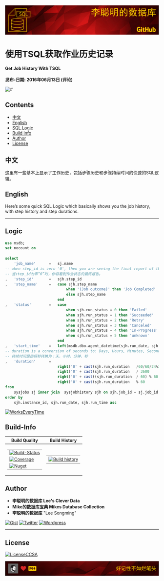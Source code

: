 ![CLEVER DATA GIT REPO](https://raw.githubusercontent.com/LiCongMingDeShujuku/git-resources/master/0-clever-data-github.png "李聪明的数据库")

# 使用TSQL获取作业历史记录
#### Get Job History With TSQL
**发布-日期: 2016年06月13日 (评论)**

![#](images/##############?raw=true "#")

## Contents

- [中文](#中文)
- [English](#English)
- [SQL Logic](#Logic)
- [Build Info](#Build-Info)
- [Author](#Author)
- [License](#License) 


## 中文
这里有一些基本上显示了工作历史，包括步骤历史和步骤持续时间的快速的SQL逻辑。

## English
Here’s some quick SQL Logic which basically shows you the job history, with step history and step durations.

---
## Logic
```SQL
use msdb;
set nocount on
 
select
    'job_name'      =   sj.name
-- when step_id is zero '0', then you are seeing the final report of the job status.
-- 当step_id为零“0”时，你将看到作业状态的最终报告。
,   'step_id'       =   sjh.step_id
,   'step_name'     =   case sjh.step_name
                            when '(Job outcome)' then 'Job Completed'
                            else sjh.step_name
                        end
,   'status'        =   case
                            when sjh.run_status = 0 then 'Failed'
                            when sjh.run_status = 1 then 'Succeeded'
                            when sjh.run_status = 2 then 'Retry'
                            when sjh.run_status = 3 then 'Canceled'
                            when sjh.run_status = 4 then 'In-Progress'
                            when sjh.run_status = 5 then 'unknown'
                        end
,   'start_time'    =   left(msdb.dbo.agent_datetime(sjh.run_date, sjh.run_time), 19)
-- duration is a conversion of seconds to: Days, Hours, Minutes, Seconds
-- 持续时间是指将秒转换为：天，小时，分钟，秒              
,   'duration'      = 
                        right('0' + cast(sjh.run_duration   /60/60/24%30    as varchar),2)  + ':' +
                        right('0' + cast(sjh.run_duration   / 3600          as varchar),2)  + ':' +
                        right('0' + cast((sjh.run_duration  / 60) % 60      as varchar),2)  + ':' +
                        right('0' + cast(sjh.run_duration   % 60            as varchar),2)
from       
    sysjobs sj inner join  sysjobhistory sjh on sjh.job_id = sj.job_id
order by
    sjh.instance_id, sjh.run_date, sjh.run_time asc


```



[![WorksEveryTime](https://forthebadge.com/images/badges/60-percent-of-the-time-works-every-time.svg)](https://shitday.de/)

## Build-Info

| Build Quality | Build History |
|--|--|
|<table><tr><td>[![Build-Status](https://ci.appveyor.com/api/projects/status/pjxh5g91jpbh7t84?svg?style=flat-square)](#)</td></tr><tr><td>[![Coverage](https://coveralls.io/repos/github/tygerbytes/ResourceFitness/badge.svg?style=flat-square)](#)</td></tr><tr><td>[![Nuget](https://img.shields.io/nuget/v/TW.Resfit.Core.svg?style=flat-square)](#)</td></tr></table>|<table><tr><td>[![Build history](https://buildstats.info/appveyor/chart/tygerbytes/resourcefitness)](#)</td></tr></table>|

## Author

- **李聪明的数据库 Lee's Clever Data**
- **Mike的数据库宝典 Mikes Database Collection**
- **李聪明的数据库** "Lee Songming"

[![Gist](https://img.shields.io/badge/Gist-李聪明的数据库-<COLOR>.svg)](https://gist.github.com/congmingshuju)
[![Twitter](https://img.shields.io/badge/Twitter-mike的数据库宝典-<COLOR>.svg)](https://twitter.com/mikesdatawork?lang=en)
[![Wordpress](https://img.shields.io/badge/Wordpress-mike的数据库宝典-<COLOR>.svg)](https://mikesdatawork.wordpress.com/)

---
## License
[![LicenseCCSA](https://img.shields.io/badge/License-CreativeCommonsSA-<COLOR>.svg)](https://creativecommons.org/share-your-work/licensing-types-examples/)

![Lee Songming](https://raw.githubusercontent.com/LiCongMingDeShujuku/git-resources/master/1-clever-data-github.png "李聪明的数据库")

